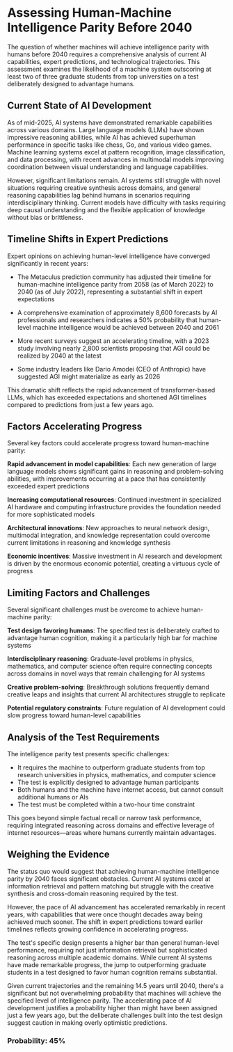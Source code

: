 # Assessing Human-Machine Intelligence Parity Before 2040

The question of whether machines will achieve intelligence parity with humans before 2040 requires a comprehensive analysis of current AI capabilities, expert predictions, and technological trajectories. This assessment examines the likelihood of a machine system outscoring at least two of three graduate students from top universities on a test deliberately designed to advantage humans.

## Current State of AI Development

As of mid-2025, AI systems have demonstrated remarkable capabilities across various domains. Large language models (LLMs) have shown impressive reasoning abilities, while AI has achieved superhuman performance in specific tasks like chess, Go, and various video games. Machine learning systems excel at pattern recognition, image classification, and data processing, with recent advances in multimodal models improving coordination between visual understanding and language capabilities.

However, significant limitations remain. AI systems still struggle with novel situations requiring creative synthesis across domains, and general reasoning capabilities lag behind humans in scenarios requiring interdisciplinary thinking. Current models have difficulty with tasks requiring deep causal understanding and the flexible application of knowledge without bias or brittleness.

## Timeline Shifts in Expert Predictions

Expert opinions on achieving human-level intelligence have converged significantly in recent years:

- The Metaculus prediction community has adjusted their timeline for human-machine intelligence parity from 2058 (as of March 2022) to 2040 (as of July 2022), representing a substantial shift in expert expectations
  
- A comprehensive examination of approximately 8,600 forecasts by AI professionals and researchers indicates a 50% probability that human-level machine intelligence would be achieved between 2040 and 2061
  
- More recent surveys suggest an accelerating timeline, with a 2023 study involving nearly 2,800 scientists proposing that AGI could be realized by 2040 at the latest
  
- Some industry leaders like Dario Amodei (CEO of Anthropic) have suggested AGI might materialize as early as 2026

This dramatic shift reflects the rapid advancement of transformer-based LLMs, which has exceeded expectations and shortened AGI timelines compared to predictions from just a few years ago.

## Factors Accelerating Progress

Several key factors could accelerate progress toward human-machine parity:

**Rapid advancement in model capabilities**: Each new generation of large language models shows significant gains in reasoning and problem-solving abilities, with improvements occurring at a pace that has consistently exceeded expert predictions

**Increasing computational resources**: Continued investment in specialized AI hardware and computing infrastructure provides the foundation needed for more sophisticated models

**Architectural innovations**: New approaches to neural network design, multimodal integration, and knowledge representation could overcome current limitations in reasoning and knowledge synthesis

**Economic incentives**: Massive investment in AI research and development is driven by the enormous economic potential, creating a virtuous cycle of progress

## Limiting Factors and Challenges

Several significant challenges must be overcome to achieve human-machine parity:

**Test design favoring humans**: The specified test is deliberately crafted to advantage human cognition, making it a particularly high bar for machine systems

**Interdisciplinary reasoning**: Graduate-level problems in physics, mathematics, and computer science often require connecting concepts across domains in novel ways that remain challenging for AI systems

**Creative problem-solving**: Breakthrough solutions frequently demand creative leaps and insights that current AI architectures struggle to replicate

**Potential regulatory constraints**: Future regulation of AI development could slow progress toward human-level capabilities

## Analysis of the Test Requirements

The intelligence parity test presents specific challenges:

- It requires the machine to outperform graduate students from top research universities in physics, mathematics, and computer science
- The test is explicitly designed to advantage human participants
- Both humans and the machine have internet access, but cannot consult additional humans or AIs
- The test must be completed within a two-hour time constraint

This goes beyond simple factual recall or narrow task performance, requiring integrated reasoning across domains and effective leverage of internet resources—areas where humans currently maintain advantages.

## Weighing the Evidence

The status quo would suggest that achieving human-machine intelligence parity by 2040 faces significant obstacles. Current AI systems excel at information retrieval and pattern matching but struggle with the creative synthesis and cross-domain reasoning required by the test.

However, the pace of AI advancement has accelerated remarkably in recent years, with capabilities that were once thought decades away being achieved much sooner. The shift in expert predictions toward earlier timelines reflects growing confidence in accelerating progress.

The test's specific design presents a higher bar than general human-level performance, requiring not just information retrieval but sophisticated reasoning across multiple academic domains. While current AI systems have made remarkable progress, the jump to outperforming graduate students in a test designed to favor human cognition remains substantial.

Given current trajectories and the remaining 14.5 years until 2040, there's a significant but not overwhelming probability that machines will achieve the specified level of intelligence parity. The accelerating pace of AI development justifies a probability higher than might have been assigned just a few years ago, but the deliberate challenges built into the test design suggest caution in making overly optimistic predictions.

### Probability: 45%